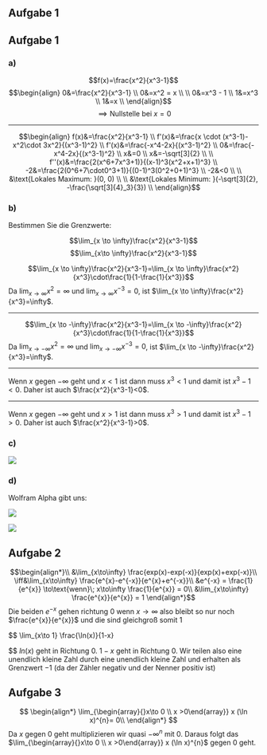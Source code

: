 ## Aufgabe 1
## Aufgabe 1

### a)


$$f(x)=\frac{x^2}{x^3-1}$$
$$\begin{align}
0&=\frac{x^2}{x^3-1} \\
0&=x^2 = x \\ \\
0&=x^3 - 1  \\
1&=x^3 \\
1&=x \\
\end{align}$$
$$\implies \text{Nullstelle bei } x=0$$

---

$$\begin{align}
f(x)&=\frac{x^2}{x^3-1} \\
f'(x)&=\frac{x \cdot (x^3-1)-x^2\cdot 3x^2}{(x^3-1)^2} \\ 
f'(x)&=\frac{-x^4-2x}{(x^3-1)^2} \\
0&=\frac{-x^4-2x}{(x^3-1)^2} \\
x&=0 \\
x&=-\sqrt[3]{2} \\
\\
f''(x)&=\frac{2(x^6+7x^3+1)}{(x-1)^3(x^2+x+1)^3} \\
-2&=\frac{2(0^6+7\cdot0^3+1)}{(0-1)^3(0^2+0+1)^3} \\
-2&<0 \\ \\
&\text{Lokales Maximum: }(0, 0) \\ \\
&\text{Lokales Minimum: }(-\sqrt[3]{2}, -\frac{\sqrt[3]{4}_3}{3}) \\ 
\end{align}$$

### b)

Bestimmen Sie die Grenzwerte:

$$\lim_{x \to \infty}\frac{x^2}{x^3-1}$$
$$\lim_{x\to \infty}\frac{x^2}{x^3-1}$$


$$\lim_{x \to \infty}\frac{x^2}{x^3-1}=\lim_{x \to \infty}\frac{x^2}{x^3}\cdot\frac{1}{1-\frac{1}{x^3}}$$ Da $\lim_{x \to \infty}x^2=\infty$ und $\lim_{x \to \infty}x^{-3}=0$, ist $\lim_{x \to \infty}\frac{x^2}{x^3}=\infty$.

---

$$\lim_{x \to -\infty}\frac{x^2}{x^3-1}=\lim_{x \to -\infty}\frac{x^2}{x^3}\cdot\frac{1}{1-\frac{1}{x^3}}$$ Da $\lim_{x \to -\infty}x^2=\infty$ und $\lim_{x \to -\infty}x^{-3}=0$, ist $\lim_{x \to -\infty}\frac{x^2}{x^3}=\infty$.

---

Wenn $x$ gegen $-\infty$ geht und $x<1$ ist dann muss $x^3<1$ und damit ist $x^3-1<0$. Daher ist auch $\frac{x^2}{x^3-1}<0$.
 
---

Wenn $x$ gegen $-\infty$ geht und $x>1$ ist dann muss $x^3>1$ und damit ist $x^3-1>0$. Daher ist auch $\frac{x^2}{x^3-1}>0$.

### c)
![](Pasted%20image%2020230207205558.png)

### d) 
Wolfram Alpha gibt uns:

![](Pasted%20image%2020230207205815.png)

![](Pasted%20image%2020230207205821.png)


## Aufgabe 2

$$\begin{align*}\\
&\lim_{x\to\infty} \frac{exp(x)-exp(-x)}{exp(x)+exp(-x)}\\
\iff&\lim_{x\to\infty} \frac{e^{x}-e^{-x}}{e^{x}+e^{-x}}\\
&e^{-x} = \frac{1}{e^{x}} \to\text{wenn}\; x\to\infty \frac{1}{e^{x}} = 0\\
&\lim_{x\to\infty} \frac{e^{x}}{e^{x}} = 1
\end{align*}$$
Die beiden $e^{-x}$ gehen richtung $0$ wenn $x\to\infty$ also bleibt so nur noch $\frac{e^{x}}{e^{x}}$ und die sind gleichgroß somit $1$

$$
\lim_{x\to 1} \frac{\ln(x)}{1-x}

$$
$ln(x)$ geht in Richtung $0$. $1-x$ geht in Richtung $0$. Wir teilen also eine unendlich kleine Zahl durch eine unendlich kleine Zahl und erhalten als Grenzwert $-1$ (da der Zähler negativ und der Nenner positiv ist)

## Aufgabe 3

$$
\begin{align*}
\lim_{\begin{array}{}x\to 0 \\ x >0\end{array}} x (\ln x)^{n}= 0\\
\end{align*}
$$
Da $x$ gegen $0$ geht multiplizieren wir quasi $-\infty^{n}$ mit $0$. Daraus folgt das 
$\lim_{\begin{array}{}x\to 0 \\ x >0\end{array}} x (\ln x)^{n}$ gegen $0$ geht.
